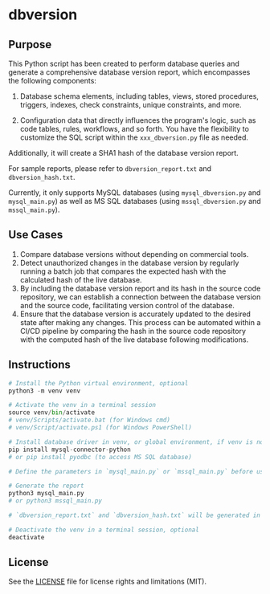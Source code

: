 # dbversion

## Purpose

This Python script has been created to perform database queries and generate a comprehensive database version report, which encompasses the following components:

1. Database schema elements, including tables, views, stored procedures, triggers, indexes, check constraints, unique constraints, and more.

1. Configuration data that directly influences the program's logic, such as code tables, rules, workflows, and so forth. You have the flexibility to customize the SQL script within the `xxx_dbversion.py` file as needed.

Additionally, it will create a SHA1 hash of the database version report.

For sample reports, please refer to `dbversion_report.txt` and `dbversion_hash.txt`.

Currently, it only supports MySQL databases (using `mysql_dbversion.py` and `mysql_main.py`) as well as MS SQL databases (using `mssql_dbversion.py` and `mssql_main.py`).

## Use Cases

1. Compare database versions without depending on commercial tools.
1. Detect unauthorized changes in the database version by regularly running a batch job that compares the expected hash with the calculated hash of the live database.
1. By including the database version report and its hash in the source code repository, we can establish a connection between the database version and the source code, facilitating version control of the database.
1. Ensure that the database version is accurately updated to the desired state after making any changes. This process can be automated within a CI/CD pipeline by comparing the hash in the source code repository with the computed hash of the live database following modifications.
 
 
## Instructions
```python 
# Install the Python virtual environment, optional
python3 -m venv venv

# Activate the venv in a terminal session
source venv/bin/activate
# venv/Scripts/activate.bat (for Windows cmd)
# venv/Script/activate.ps1 (for Windows PowerShell)

# Install database driver in venv, or global environment, if venv is not activated
pip install mysql-connector-python
# or pip install pyodbc (to access MS SQL database)

# Define the parameters in `mysql_main.py` or `mssql_main.py` before use

# Generate the report
python3 mysql_main.py
# or python3 mssql_main.py

# `dbversion_report.txt` and `dbversion_hash.txt` will be generated in the working directory

# Deactivate the venv in a terminal session, optional 
deactivate
```
 
 ## License
 See the [LICENSE](LICENSE.md) file for license rights and limitations (MIT).
